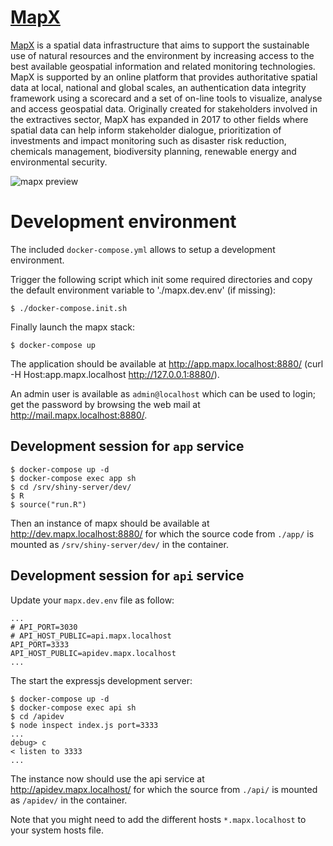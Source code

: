 # [MapX](https://www.mapx.org/)

[MapX](https://www.mapx.org/) is a spatial data infrastructure that aims to support the sustainable use of natural resources and the environment by increasing access to the best available geospatial information and related monitoring technologies. MapX is supported by an online platform that provides authoritative spatial data at local, national and global scales, an authentication data integrity framework using a scorecard and a set of on-line tools to visualize, analyse and access geospatial data. Originally created for stakeholders involved in the extractives sector, MapX has expanded in 2017 to other fields where spatial data can help inform stakeholder dialogue, prioritization of investments and impact monitoring such as disaster risk reduction, chemicals management, biodiversity planning, renewable energy and environmental security.

![mapx preview](app/src/png/mapx-preview.png "MapX")

# Development environment

The included `docker-compose.yml` allows to setup a development environment.

Trigger the following script which init some required directories and copy the default environment variable to './mapx.dev.env' (if missing):
```
$ ./docker-compose.init.sh
```

Finally launch the mapx stack:
```
$ docker-compose up
```

The application should be available at http://app.mapx.localhost:8880/ (curl -H Host:app.mapx.localhost http://127.0.0.1:8880/).

An admin user is available as `admin@localhost` which can be used to login; get the password by browsing the web mail at http://mail.mapx.localhost:8880/.

## Development session for `app` service

```
$ docker-compose up -d
$ docker-compose exec app sh
$ cd /srv/shiny-server/dev/
$ R
$ source("run.R")
```

Then an instance of mapx should be available at http://dev.mapx.localhost:8880/ for which the source code from `./app/` is mounted as `/srv/shiny-server/dev/` in the container.

## Development session for `api` service

Update your `mapx.dev.env` file as follow:
```
...
# API_PORT=3030
# API_HOST_PUBLIC=api.mapx.localhost
API_PORT=3333
API_HOST_PUBLIC=apidev.mapx.localhost
...
```

The start the expressjs development server:
```
$ docker-compose up -d
$ docker-compose exec api sh
$ cd /apidev
$ node inspect index.js port=3333
...
debug> c
< listen to 3333
...
```

The instance now should use the api service at http://apidev.mapx.localhost/ for which the source from `./api/` is mounted as `/apidev/` in the container.

Note that you might need to add the different hosts `*.mapx.localhost` to your system hosts file.
